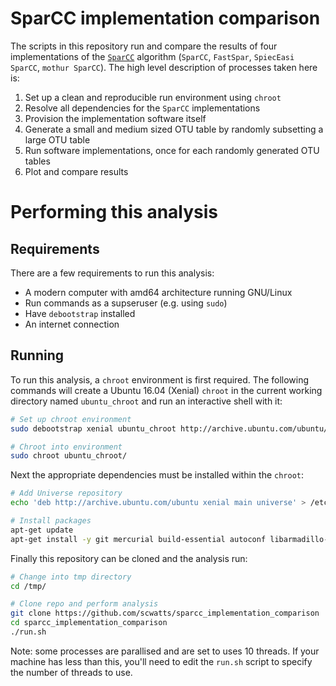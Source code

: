 # SparCC implementation comparison
The scripts in this repository run and compare the results of four implementations of the [`SparCC`](http://journals.plos.org/ploscompbiol/article?id=10.1371/journal.pcbi.1002687) algorithm (`SparCC`, `FastSpar`, `SpiecEasi SparCC`, `mothur SparCC`). The high level description of processes taken here is:
1. Set up a clean and reproducible run environment using `chroot`
2. Resolve all dependencies for the `SparCC` implementations
3. Provision the implementation software itself
4. Generate a small and medium sized OTU table by randomly subsetting a large OTU table
5. Run software implementations, once for each randomly generated OTU tables
6. Plot and compare results

# Performing this analysis
## Requirements
There are a few requirements to run this analysis:
* A modern computer with amd64 architecture running GNU/Linux
* Run commands as a supseruser (e.g. using `sudo`)
* Have `debootstrap` installed
* An internet connection


## Running
To run this analysis, a `chroot` environment is first required. The following commands will create a Ubuntu 16.04 (Xenial) `chroot` in the current working directory named `ubuntu_chroot` and run an interactive shell with it:
```bash
# Set up chroot environment
sudo debootstrap xenial ubuntu_chroot http://archive.ubuntu.com/ubuntu/

# Chroot into environment
sudo chroot ubuntu_chroot/
```

Next the appropriate dependencies must be installed within the `chroot`:
```bash
# Add Universe repository
echo 'deb http://archive.ubuntu.com/ubuntu xenial main universe' > /etc/apt/sources.list

# Install packages
apt-get update
apt-get install -y git mercurial build-essential autoconf libarmadillo-dev libgsl-dev libopenblas-dev python-numpy python-pandas libcurl4-openssl-dev libssl-dev r-base r-cran-vgam r-cran-igraph r-cran-digest time wget ca-certificates --no-install-recommends
```

Finally this repository can be cloned and the analysis run:
```bash
# Change into tmp directory
cd /tmp/

# Clone repo and perform analysis
git clone https://github.com/scwatts/sparcc_implementation_comparison
cd sparcc_implementation_comparison
./run.sh
```

Note: some processes are parallised and are set to uses 10 threads. If your machine has less than this, you'll need to edit the `run.sh` script to specify the number of threads to use.
